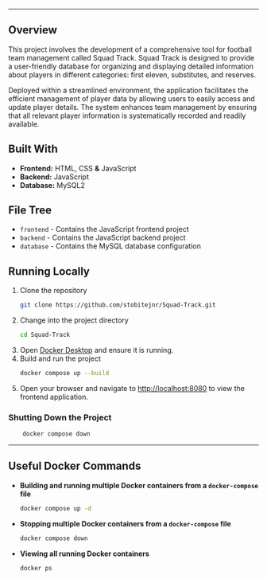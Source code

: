___

## Overview

This project involves the development of a comprehensive tool for football team management called Squad Track. Squad
Track is designed to provide a user-friendly database for organizing and displaying detailed information about players
in different categories: first eleven, substitutes, and reserves.

Deployed within a streamlined environment, the application facilitates the efficient management of player data by
allowing users to easily access and update player details. The system enhances team management by ensuring that all
relevant player information is systematically recorded and readily available.

## Built With

* **Frontend:** HTML, CSS **&** JavaScript
* **Backend:** JavaScript
* **Database:** MySQL2

## File Tree

- `frontend` - Contains the JavaScript frontend project
- `backend` - Contains the JavaScript backend project
- `database` - Contains the MySQL database configuration

## Running Locally

1. Clone the repository
    ```bash
    git clone https://github.com/stobitejnr/Squad-Track.git
    ```
2. Change into the project directory
    ```bash
    cd Squad-Track
    ```
3. Open [Docker Desktop](https://www.docker.com/products/docker-desktop/) and ensure it is running.
4. Build and run the project
    ```bash
    docker compose up --build
    ```
5. Open your browser and navigate to [http://localhost:8080](http://localhost:8080) to view the frontend application.

### Shutting Down the Project

```bash
    docker compose down
```

---

## Useful Docker Commands

- **Building and running multiple Docker containers from a `docker-compose` file**
    ```bash
    docker compose up -d
    ```

- **Stopping multiple Docker containers from a `docker-compose` file**
    ```bash
    docker compose down
    ```

- **Viewing all running Docker containers**
    ```bash
    docker ps
    ```
